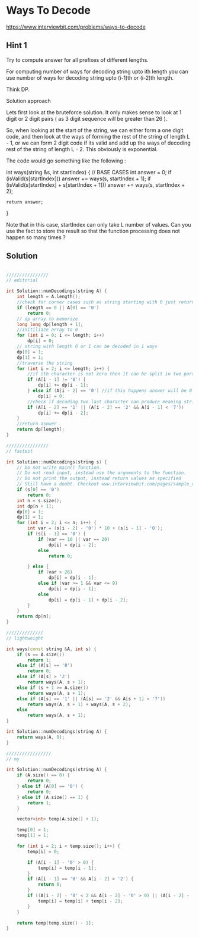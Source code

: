# Ways To Decode

https://www.interviewbit.com/problems/ways-to-decode



## Hint 1

Try to compute answer for all prefixes of different lengths.

For computing number of ways for decoding string upto ith length you can use number of ways for decoding string upto (i-1)th or (i-2)th length.

Think DP.

Solution approach

Lets first look at the bruteforce solution. 
It only makes sense to look at 1 digit or 2 digit pairs ( as 3 digit sequence will be greater than 26 ).

So, when looking at the start of the string, we can either form a one digit code, and then look at the ways of forming the rest of the string of length L - 1, or we can form 2 digit code if its valid and add up the ways of decoding rest of the string of length L - 2.
This obviously is exponential.

The code would go something like the following :

int ways(string &s, int startIndex) {
    // BASE CASES
    int answer = 0;
    if (isValid(s[startIndex])) answer += ways(s, startIndex + 1);
    if (isValid(s[startIndex] + s[startIndex + 1])) answer += ways(s, startIndex + 2);

    return answer;
}


Note that in this case, startIndex can only take L number of values. Can you use the fact to store the result so that the function processing does not happen so many times ?

## Solution

```cpp

////////////////
// editorial

int Solution::numDecodings(string A) {
    int length = A.length();
    //check for corner cases such as string starting with 0 just return 0
    if (length == 0 || A[0] == '0')
        return 0;
    // dp array to memorize
    long long dp[length + 1];
    //initiliaze array to 0
    for (int i = 0; i <= length; i++)
        dp[i] = 0;
    // string with length 0 or 1 can be decoded in 1 ways
    dp[0] = 1;
    dp[1] = 1;
    //traverse the string
    for (int i = 2; i <= length; i++) {
        //if ith character is not zero then it can be split in two parts
        if (A[i - 1] != '0') {
            dp[i] += dp[i - 1];
        } else if (A[i - 2] == '0') //if this happens answer will be 0
            dp[i] = 0;
        //check if decoding two last character can produce meaning string
        if (A[i - 2] == '1' || (A[i - 2] == '2' && A[i - 1] < '7'))
            dp[i] += dp[i - 2];
    }
    //return asnwer
    return dp[length];
}

////////////////
// fastest

int Solution::numDecodings(string s) {
    // Do not write main() function.
    // Do not read input, instead use the arguments to the function.
    // Do not print the output, instead return values as specified
    // Still have a doubt. Checkout www.interviewbit.com/pages/sample_codes/ for more details
    if (s[0] == '0')
        return 0;
    int n = s.size();
    int dp[n + 1];
    dp[0] = 1;
    dp[1] = 1;
    for (int i = 2; i <= n; i++) {
        int var = (s[i - 2] - '0') * 10 + (s[i - 1] - '0');
        if (s[i - 1] == '0') {
            if (var == 10 || var == 20)
                dp[i] = dp[i - 2];
            else
                return 0;

        } else {
            if (var > 26)
                dp[i] = dp[i - 1];
            else if (var >= 1 && var <= 9)
                dp[i] = dp[i - 1];
            else
                dp[i] = dp[i - 1] + dp[i - 2];
        }
    }
    return dp[n];
}

//////////////
// lightweight

int ways(const string &A, int s) {
    if (s == A.size())
        return 1;
    else if (A[s] == '0')
        return 0;
    else if (A[s] > '2')
        return ways(A, s + 1);
    else if (s + 1 >= A.size())
        return ways(A, s + 1);
    else if (A[s] == '1' || (A[s] == '2' && A[s + 1] < '7'))
        return ways(A, s + 1) + ways(A, s + 2);
    else
        return ways(A, s + 1);
}

int Solution::numDecodings(string A) {
    return ways(A, 0);
}

/////////////////
// my

int Solution::numDecodings(string A) {
    if (A.size() == 0) {
        return 0;
    } else if (A[0] == '0') {
        return 0;
    } else if (A.size() == 1) {
        return 1;
    }

    vector<int> temp(A.size() + 1);

    temp[0] = 1;
    temp[1] = 1;

    for (int i = 2; i < temp.size(); i++) {
        temp[i] = 0;

        if (A[i - 1] - '0' > 0) {
            temp[i] = temp[i - 1];
        }
        if (A[i - 1] == '0' && A[i - 2] > '2') {
            return 0;
        }
        if ((A[i - 2] - '0' < 2 && A[i - 2] - '0' > 0) || (A[i - 2] - '0' == 2 && A[i - 1] - '0' <= 6)) {
            temp[i] = temp[i] + temp[i - 2];
        }
    }

    return temp[temp.size() - 1];
}
```